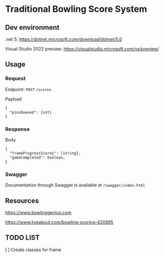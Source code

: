 # Traditional Bowling Score System

## Dev environment
.net 5: https://dotnet.microsoft.com/download/dotnet/5.0

Visual Studio 2022 preview: https://visualstudio.microsoft.com/vs/preview/

## Usage
### Request
Endpoint: `POST` `/scores`

Payload
```
{
  "pinsDowned": [int]
}
```

### Response
Body
```
{
  "frameProgressScores": [string],
  "gameCompleted": boolean,
}
```

### Swagger
Documentation through Swagger is available at `/swagger/index.html`

## Resources
https://www.bowlinggenius.com

https://www.liveabout.com/bowling-scoring-420895

## TODO LIST
[ ] Create classes for frame
